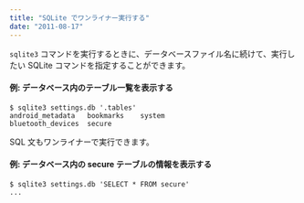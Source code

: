 ```yaml
---
title: "SQLite でワンライナー実行する"
date: "2011-08-17"
---
```


`sqlite3` コマンドを実行するときに、データベースファイル名に続けて、実行したい SQLite コマンドを指定することができます。

#### 例: データベース内のテーブル一覧を表示する

~~~
$ sqlite3 settings.db '.tables'
android_metadata   bookmarks    system
bluetooth_devices  secure
~~~

SQL 文もワンライナーで実行できます。

#### 例: データベース内の secure テーブルの情報を表示する

~~~
$ sqlite3 settings.db 'SELECT * FROM secure'
...
~~~

